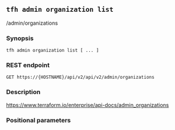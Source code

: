 ## `tfh admin organization list`

/admin/organizations

### Synopsis

    tfh admin organization list [ ... ]

### REST endpoint

    GET https://{HOSTNAME}/api/v2/api/v2/admin/organizations

### Description

https://www.terraform.io/enterprise/api-docs/admin_organizations

### Positional parameters

